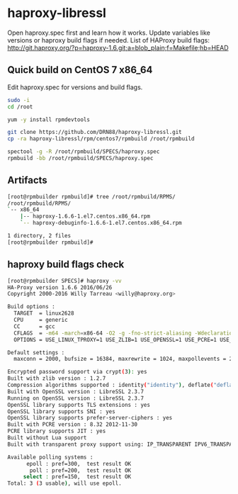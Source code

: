 # haproxy-libressl

Open haproxy.spec first and learn how it works. Update variables like versions or haproxy build flags if needed.
List of HAProxy build flags:  
http://git.haproxy.org/?p=haproxy-1.6.git;a=blob_plain;f=Makefile;hb=HEAD

## Quick build on CentOS 7 x86_64
Edit haproxy.spec for versions and build flags.  
```bash
sudo -i
cd /root

yum -y install rpmdevtools

git clone https://github.com/DRN88/haproxy-libressl.git
cp -ra haproxy-libressl/rpm/centos7/rpmbuild /root/rpmbuild

spectool -g -R /root/rpmbuild/SPECS/haproxy.spec
rpmbuild -bb /root/rpmbuild/SPECS/haproxy.spec

```

## Artifacts
```bash
[root@rpmbuilder rpmbuild]# tree /root/rpmbuild/RPMS/
/root/rpmbuild/RPMS/
`-- x86_64
    |-- haproxy-1.6.6-1.el7.centos.x86_64.rpm
    `-- haproxy-debuginfo-1.6.6-1.el7.centos.x86_64.rpm

1 directory, 2 files
[root@rpmbuilder rpmbuild]#

```

## haproxy build flags check
```bash
[root@rpmbuilder SPECS]# haproxy -vv
HA-Proxy version 1.6.6 2016/06/26
Copyright 2000-2016 Willy Tarreau <willy@haproxy.org>

Build options :
  TARGET  = linux2628
  CPU     = generic
  CC      = gcc
  CFLAGS  = -m64 -march=x86-64 -O2 -g -fno-strict-aliasing -Wdeclaration-after-statement
  OPTIONS = USE_LINUX_TPROXY=1 USE_ZLIB=1 USE_OPENSSL=1 USE_PCRE=1 USE_PCRE_JIT=1

Default settings :
  maxconn = 2000, bufsize = 16384, maxrewrite = 1024, maxpollevents = 200

Encrypted password support via crypt(3): yes
Built with zlib version : 1.2.7
Compression algorithms supported : identity("identity"), deflate("deflate"), raw-deflate("deflate"), gzip("gzip")
Built with OpenSSL version : LibreSSL 2.3.7
Running on OpenSSL version : LibreSSL 2.3.7
OpenSSL library supports TLS extensions : yes
OpenSSL library supports SNI : yes
OpenSSL library supports prefer-server-ciphers : yes
Built with PCRE version : 8.32 2012-11-30
PCRE library supports JIT : yes
Built without Lua support
Built with transparent proxy support using: IP_TRANSPARENT IPV6_TRANSPARENT IP_FREEBIND

Available polling systems :
      epoll : pref=300,  test result OK
       poll : pref=200,  test result OK
     select : pref=150,  test result OK
Total: 3 (3 usable), will use epoll.


```
